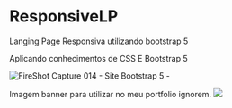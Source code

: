 # ResponsiveLP
Langing Page Responsiva utilizando bootstrap 5

Aplicando conhecimentos de CSS E Bootstrap 5

![FireShot Capture 014 - Site Bootstrap 5 - ](https://user-images.githubusercontent.com/89467421/233228232-762e8852-8e9b-4741-84ae-4d60b2481414.png)


Imagem banner para utilizar no meu portfolio ignorem.
<img src="./banner/mataMosquitoJS.png">